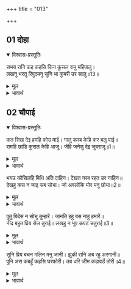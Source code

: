 +++
title = "013"

+++


## 01 दोहा
<details open><summary>विश्वास-प्रस्तुतिः</summary>

सभय रानि कह कहसि किन कुसल रामु महिपालु।  
लखनु भरतु रिपुदमनु सुनि भा कुबरी उर सालु॥13॥  
</details>
<details><summary>मूल</summary>

सभय रानि कह कहसि किन कुसल रामु महिपालु।  
लखनु भरतु रिपुदमनु सुनि भा कुबरी उर सालु॥13॥  
</details>

<details><summary>भावार्थ</summary>

तब रानी ने डरकर कहा- अरी! कहती क्यों नहीं? श्री रामचन्द्र, राजा, लक्ष्मण, भरत और शत्रुघ्न कुशल से तो हैं? यह सुनकर कुबरी मन्थरा के हृदय में बडी ही पीडा हुई॥13॥  
</details>





## 02 चौपाई
<details open><summary>विश्वास-प्रस्तुतिः</summary>

कत सिख देइ हमहि कोउ माई। गालु करब केहि कर बलु पाई॥  
रामहि छाडि कुसल केहि आजू। जेहि जनेसु देइ जुबराजू॥1॥  
</details>
<details><summary>मूल</summary>

कत सिख देइ हमहि कोउ माई। गालु करब केहि कर बलु पाई॥  
रामहि छाडि कुसल केहि आजू। जेहि जनेसु देइ जुबराजू॥1॥  
</details>

<details><summary>भावार्थ</summary>

(वह कहने लगी-) हे माई! हमें कोई क्यों सीख देगा और मैं किसका बल पाकर गाल करूँगी (बढ-बढकर बोलूँगी)। रामचन्द्र को छोडकर आज और किसकी कुशल है, जिन्हें राजा युवराज पद दे रहे हैं॥1॥  
</details>

भयउ कौसिलहि बिधि अति दाहिन। देखत गरब रहत उर नाहिन॥  
देखहु कस न जाइ सब सोभा। जो अवलोकि मोर मनु छोभा॥2॥  

<details><summary>मूल</summary>

भयउ कौसिलहि बिधि अति दाहिन। देखत गरब रहत उर नाहिन॥  
देखहु कस न जाइ सब सोभा। जो अवलोकि मोर मनु छोभा॥2॥  
</details>

<details><summary>भावार्थ</summary>

आज कौसल्या को विधाता बहुत ही दाहिने (अनुकूल) हुए हैं, यह देखकर उनके हृदय में गर्व समाता नहीं। तुम स्वयं जाकर सब शोभा क्यों नहीं देख लेतीं, जिसे देखकर मेरे मन में क्षोभ हुआ है॥2॥  
</details>

पूतु बिदेस न सोचु तुम्हारें। जानति हहु बस नाहु हमारें॥  
नीद बहुत प्रिय सेज तुराई। लखहु न भूप कपट चतुराई॥3॥  

<details><summary>मूल</summary>

पूतु बिदेस न सोचु तुम्हारें। जानति हहु बस नाहु हमारें॥  
नीद बहुत प्रिय सेज तुराई। लखहु न भूप कपट चतुराई॥3॥  
</details>

<details><summary>भावार्थ</summary>

तुम्हारा पुत्र परदेस में है, तुम्हें कुछ सोच नहीं। जानती हो कि स्वामी हमारे वश में हैं। तुम्हें तो तोशक-पलँग पर पडे-पडे नीन्द लेना ही बहुत प्यारा लगता है, राजा की कपटभरी चतुराई तुम नहीं देखतीं॥3॥  
</details>

सुनि प्रिय बचन मलिन मनु जानी। झुकी रानि अब रहु अरगानी॥  
पुनि अस कबहुँ कहसि घरफोरी। तब धरि जीभ कढावउँ तोरी॥4॥  

<details><summary>मूल</summary>

सुनि प्रिय बचन मलिन मनु जानी। झुकी रानि अब रहु अरगानी॥  
पुनि अस कबहुँ कहसि घरफोरी। तब धरि जीभ कढावउँ तोरी॥4॥  
</details>

<details><summary>भावार्थ</summary>

मन्थरा के प्रिय वचन सुनकर, किन्तु उसको मन की मैली जानकर रानी झुककर (डाँटकर) बोली- बस, अब चुप रह घरफोडी कहीं की! जो फिर कभी ऐसा कहा तो तेरी जीभ पकडकर निकलवा लूँगी॥4॥  
</details>


